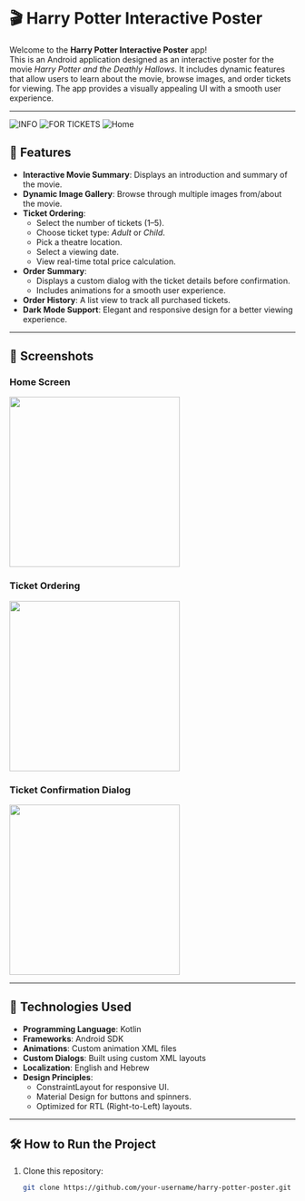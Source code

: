 # 🎬 Harry Potter Interactive Poster

Welcome to the **Harry Potter Interactive Poster** app!  
This is an Android application designed as an interactive poster for the movie *Harry Potter and the Deathly Hallows*. It includes dynamic features that allow users to learn about the movie, browse images, and order tickets for viewing. The app provides a visually appealing UI with a smooth user experience.

---
![INFO](https://github.com/user-attachments/assets/ce77b8be-47c8-45c2-8187-4b5262d87942)
![FOR TICKETS](https://github.com/user-attachments/assets/df4b0496-cc4d-477d-9268-2797872ab1d0)
![Home](https://github.com/user-attachments/assets/39c867ff-8030-4cea-999c-750334e0a29c)

## 🌟 Features
- **Interactive Movie Summary**: Displays an introduction and summary of the movie.
- **Dynamic Image Gallery**: Browse through multiple images from/about the movie.
- **Ticket Ordering**:
  - Select the number of tickets (1–5).
  - Choose ticket type: *Adult* or *Child*.
  - Pick a theatre location.
  - Select a viewing date.
  - View real-time total price calculation.
- **Order Summary**:
  - Displays a custom dialog with the ticket details before confirmation.
  - Includes animations for a smooth user experience.
- **Order History**: A list view to track all purchased tickets.
- **Dark Mode Support**: Elegant and responsive design for a better viewing experience.

---

## 📱 Screenshots
### Home Screen
<img src="screenshots/home_screen.png" width="300">

### Ticket Ordering
<img src="screenshots/ticket_ordering.png" width="300">

### Ticket Confirmation Dialog
<img src="screenshots/ticket_dialog.png" width="300">

---

## 🚀 Technologies Used
- **Programming Language**: Kotlin
- **Frameworks**: Android SDK
- **Animations**: Custom animation XML files
- **Custom Dialogs**: Built using custom XML layouts
- **Localization**: English and Hebrew
- **Design Principles**:
  - ConstraintLayout for responsive UI.
  - Material Design for buttons and spinners.
  - Optimized for RTL (Right-to-Left) layouts.

---

## 🛠 How to Run the Project
1. Clone this repository:
   ```bash
   git clone https://github.com/your-username/harry-potter-poster.git
